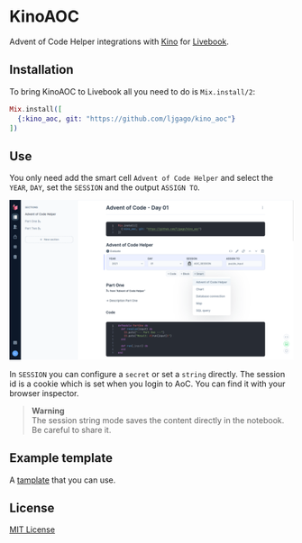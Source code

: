 # KinoAOC

Advent of Code Helper integrations with [Kino](https://github.com/livebook-dev/kino) for [Livebook](https://github.com/livebook-dev/livebook).

## Installation

To bring KinoAOC to Livebook all you need to do is `Mix.install/2`:

```elixir
Mix.install([
  {:kino_aoc, git: "https://github.com/ljgago/kino_aoc"}
])
```

## Use

You only need add the smart cell `Advent of Code Helper` and select the `YEAR`,
`DAY`, set the `SESSION` and the output `ASSIGN TO`.

![Screenshot](priv/img/screen_1.png)

In `SESSION` you can configure a `secret` or set a `string` directly.
The session id is a cookie which is set when you login to AoC. You can
find it with your browser inspector.

> **Warning** <br/>
> The session string mode saves the content directly in the notebook. <br/>
> Be careful to share it.

## Example template

A [tamplate](priv/livebook/aoc_template.livemd) that you can use.

## License

[MIT License](LICENSE)
